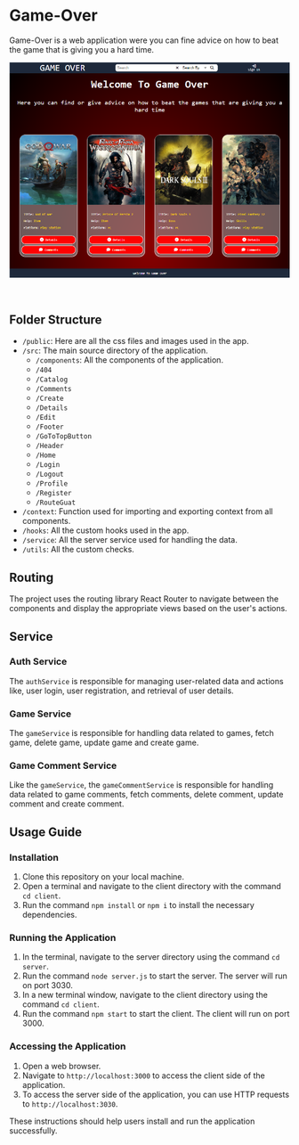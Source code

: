 # Game-Over

Game-Over is a web application were you can fine advice on how to beat the game that is giving you a hard time.

![Screenshot main page](./Game-Over/client/public/screenshots/screenshot-main-page.png)


<img scr="./Game-Over/client/public/screenshots/Screenshot main page.png" width="250">


## Folder Structure

- `/public`: Here are all the css files and images used in the app.
- `/src`: The main source directory of the application.
    - `/components`: All the components of the application.
    - `/404`
    - `/Catalog`
    - `/Comments`
    - `/Create`
    - `/Details`
    - `/Edit`
    - `/Footer`
    - `/GoToTopButton`
    - `/Header`
    - `/Home`
    - `/Login`
    - `/Logout`
    - `/Profile`
    - `/Register`
    - `/RouteGuat`
- `/context`:  Function used for importing and exporting context from all components.
- `/hooks`: All the custom hooks used in the app.
- `/service`: All the server service used for handling the data.
- `/utils`: All the custom checks.

## Routing

The project uses the routing library React Router to navigate between the components and display the appropriate views based on the user's actions.

## Service

### Auth Service

The `authService` is responsible for managing user-related data and actions like, user login, user registration, and retrieval of user details.

### Game Service

The `gameService` is responsible for handling data related to games, fetch game, delete game, update game and create game.

### Game Comment Service

Like the `gameService`, the `gameCommentService` is responsible for handling data related to game comments, fetch comments, delete comment, update comment and create comment.

## Usage Guide

### Installation

1. Clone this repository on your local machine.
2. Open a terminal and navigate to the client directory with the command `cd client`.
3. Run the command `npm install` or `npm i` to install the necessary dependencies.

### Running the Application

1. In the terminal, navigate to the server directory using the command `cd server`.
2. Run the command `node server.js` to start the server. The server will run on port 3030.
3. In a new terminal window, navigate to the client directory using the command `cd client`.
4. Run the command `npm start` to start the client. The client will run on port 3000.

### Accessing the Application

1. Open a web browser.
2. Navigate to `http://localhost:3000` to access the client side of the application.
3. To access the server side of the application, you can use HTTP requests to `http://localhost:3030`.

These instructions should help users install and run the application successfully. 
